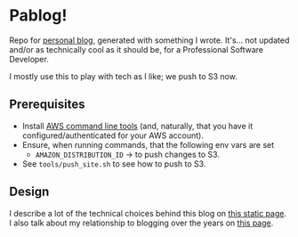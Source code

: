 # Pablog!

Repo for [personal blog][3], generated with something I wrote. It's… not updated
and/or as technically cool as it should be, for a Professional Software Developer.

I mostly use this to play with tech as I like; we push to S3 now.

## Prerequisites

* Install [AWS command line tools][5] (and, naturally, that you have it
  configured/authenticated for your AWS account).
* Ensure, when running commands, that the following env vars are set
  - `AMAZON_DISTRIBUTION_ID` -> to push changes to S3.
* See `tools/push_site.sh` to see how to push to S3.

## Design

I describe a lot of the technical choices behind this blog on [this static
page][6]. I also talk about my relationship to blogging over the years on [this
page][7].

   [1]: https://github.com/greghendershott/frog
   [2]: https://racket-lang.org/
   [3]: https://morepablo.com
   [4]: https://docs.racket-lang.org/frog/Quick_start.html#%28part._.Installing_.Frog%29
   [5]: https://aws.amazon.com/cli/
   [6]: /frog-sources/About-Site.md
   [7]: /frog-sources/posts/2013-11-09-blogging-solutions.md
